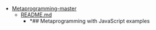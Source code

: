 - <a href = "E:\Node_projects\Node_Way\ArchivTSH_2\ArhivTimur_2\Metaprogramming-master\cat.Metaprogramming-master\dir.Metaprogramming-master.md">Metaprogramming-master</a>
    - <a href = "E:\Node_projects\Node_Way\ArchivTSH_2\ArhivTimur_2\Metaprogramming-master\README.md">README.md</a>
        - *## Metaprogramming with JavaScript examples
